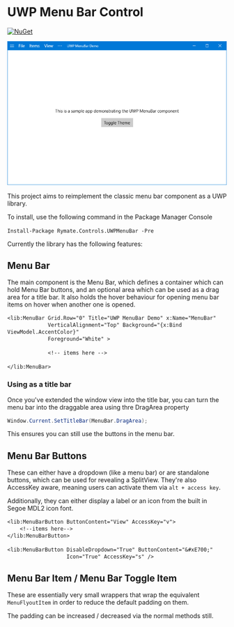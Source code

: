 UWP Menu Bar Control
====================
[![NuGet](https://img.shields.io/nuget/dt/Rymate.Controls.UWPMenuBar.svg)](https://www.nuget.org/packages/Rymate.Controls.UWPMenuBar/)

[![Screenshot demonstrating the library](Screenshot.png)](https://rymate.co.uk/videos/video.php?id=670f40e323)

This project aims to reimplement the classic menu bar component as a 
UWP library.

To install, use the following command in the Package Manager Console

`Install-Package Rymate.Controls.UWPMenuBar -Pre`

Currently the library has the following features:

## Menu Bar

The main component is the Menu Bar, which defines a container which can 
hold Menu Bar buttons, and an optional area which can be used as a drag
area for a title bar. It also holds the hover behaviour for opening menu 
bar items on hover when another one is opened.

```xaml
<lib:MenuBar Grid.Row="0" Title="UWP MenuBar Demo" x:Name="MenuBar"
             VerticalAlignment="Top" Background="{x:Bind ViewModel.AccentColor}"
             Foreground="White" >
			 
             <!-- items here -->
			 
</lib:MenuBar>
```				

### Using as a title bar

Once you've extended the window view into the title bar, you can turn
the menu bar into the draggable area using thre DragArea property

```C#
Window.Current.SetTitleBar(MenuBar.DragArea);
``` 

This ensures you can still use the buttons in the menu bar.

## Menu Bar Buttons

These can either have a dropdown (like a menu bar) or are standalone
buttons, which can be used for revealing a SplitView. They're also 
AccessKey aware, meaning users can activate them via `alt + access key`.

Additionally, they can either display a label or an icon from the built
in Segoe MDL2 icon font.

```xaml
<lib:MenuBarButton ButtonContent="View" AccessKey="v">
    <!--items here-->
</lib:MenuBarButton>

<lib:MenuBarButton DisableDropdown="True" ButtonContent="&#xE700;"
                   Icon="True" AccessKey="s" />

```

## Menu Bar Item / Menu Bar Toggle Item

These are essentially very small wrappers that wrap the equivalent
`MenuFlyoutItem` in order to reduce the default padding on them.

The padding can be increased / decreased via the normal methods
still.

